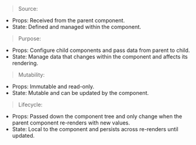 > Source:
- Props: Received from the parent component.
- State: Defined and managed within the component.

> Purpose:
- Props: Configure child components and pass data from parent to child.
- State: Manage data that changes within the component and affects its rendering.

> Mutability:
- Props: Immutable and read-only.
- State: Mutable and can be updated by the component.

> Lifecycle:
- Props: Passed down the component tree and only change when the parent component re-renders with new values.
- State: Local to the component and persists across re-renders until updated.

